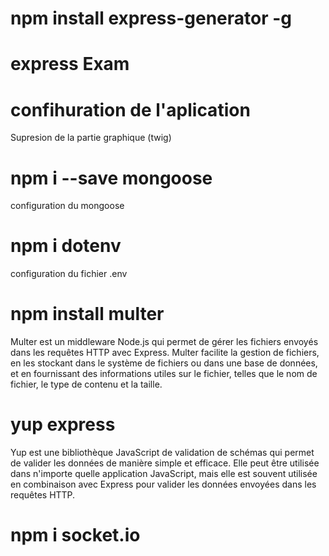 # npm install express-generator -g
# express Exam
# confihuration de l'aplication
Supresion de la partie graphique (twig)

# npm i --save mongoose
configuration du mongoose

# npm i dotenv
configuration du fichier .env

# npm install multer
Multer est un middleware Node.js qui permet de gérer les fichiers envoyés dans les requêtes HTTP avec Express. Multer facilite la gestion de fichiers, en les stockant dans le système de fichiers ou dans une base de données, et en fournissant des informations utiles sur le fichier, telles que le nom de fichier, le type de contenu et la taille.

# yup express
Yup est une bibliothèque JavaScript de validation de schémas qui permet de valider les données de manière simple et efficace. Elle peut être utilisée dans n'importe quelle application JavaScript, mais elle est souvent utilisée en combinaison avec Express pour valider les données envoyées dans les requêtes HTTP.

# npm i socket.io